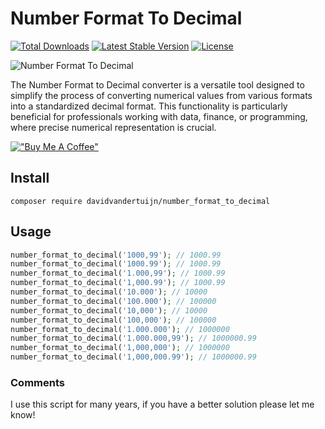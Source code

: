 # Number Format To Decimal

<a href="https://packagist.org/packages/davidvandertuijn/number_format_to_decimal"><img src="https://poser.pugx.org/davidvandertuijn/number_format_to_decimal/d/total.svg" alt="Total Downloads"></a>
<a href="https://packagist.org/packages/davidvandertuijn/number_format_to_decimal"><img src="https://poser.pugx.org/davidvandertuijn/number_format_to_decimal/v/stable.svg" alt="Latest Stable Version"></a>
<a href="https://packagist.org/packages/davidvandertuijn/number_format_to_decimal"><img src="https://poser.pugx.org/davidvandertuijn/number_format_to_decimal/license.svg" alt="License"></a>

![Number Format To Decimal](https://cdn.davidvandertuijn.nl/github/number_format_to_decimal.png)

The Number Format to Decimal converter is a versatile tool designed to simplify the process of converting numerical values from various formats into a standardized decimal format. This functionality is particularly beneficial for professionals working with data, finance, or programming, where precise numerical representation is crucial.

[!["Buy Me A Coffee"](https://www.buymeacoffee.com/assets/img/custom_images/orange_img.png)](https://www.buymeacoffee.com/davidvandertuijn)

## Install

```shell
composer require davidvandertuijn/number_format_to_decimal
```

## Usage

```php
number_format_to_decimal('1000,99'); // 1000.99
number_format_to_decimal('1000.99'); // 1000.99
number_format_to_decimal('1.000,99'); // 1000.99
number_format_to_decimal('1,000.99'); // 1000.99
number_format_to_decimal('10.000'); // 10000
number_format_to_decimal('100.000'); // 100000
number_format_to_decimal('10,000'); // 10000
number_format_to_decimal('100,000'); // 100000
number_format_to_decimal('1.000.000'); // 1000000
number_format_to_decimal('1.000.000,99'); // 1000000.99
number_format_to_decimal('1,000,000'); // 1000000
number_format_to_decimal('1,000,000.99'); // 1000000.99
```

### Comments

I use this script for many years, if you have a better solution please let me know!
